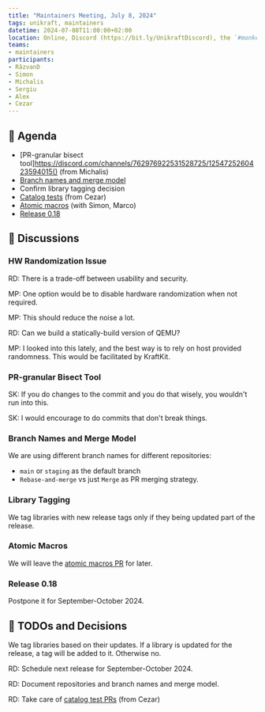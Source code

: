 ```yaml
---
title: "Maintainers Meeting, July 8, 2024"
tags: unikraft, maintainers
datetime: 2024-07-08T11:00:00+02:00
location: Online, Discord (https://bit.ly/UnikraftDiscord), the `#monkey-business` voice channel
teams:
- maintainers
participants:
- RăzvanD
- Simon
- Michalis
- Sergiu
- Alex
- Cezar
---
```


## :dart: Agenda

- [PR-granular bisect tool]https://discord.com/channels/762976922531528725/1254725260423594015() (from Michalis)
- [Branch names and merge model](https://discord.com/channels/762976922531528725/857555406187528212/1254728238459125854)
- Confirm library tagging decision
- [Catalog tests](https://discord.com/channels/762976922531528725/857555406187528212/1228342956289818624) (from Cezar)
- [Atomic macros](https://github.com/unikraft/unikraft/pull/645) (with Simon, Marco)
- [Release 0.18](https://github.com/unikraft/unikraft/milestone/20)

## :closed_book: Discussions

### HW Randomization Issue

RD: There is a trade-off between usability and security.

MP: One option would be to disable hardware randomization when not required.

MP: This should reduce the noise a lot.

RD: Can we build a statically-build version of QEMU?

MP: I looked into this lately, and the best way is to rely on host provided randomness.
This would be facilitated by KraftKit.

### PR-granular Bisect Tool

SK: If you do changes to the commit and you do that wisely, you wouldn't run into this.

SK: I would encourage to do commits that don't break things.

### Branch Names and Merge Model

We are using different branch names for different repositories:

- `main` or `staging` as the default branch
- `Rebase-and-merge` vs just `Merge` as PR merging strategy.

### Library Tagging

We tag libraries with new release tags only if they being updated part of the release.

### Atomic Macros

We will leave the [atomic macros PR](https://github.com/unikraft/unikraft/pull/645) for later.

### Release 0.18

Postpone it for September-October 2024.

## :wrench: TODOs and Decisions

We tag libraries based on their updates.
If a library is updated for the release, a tag will be added to it.
Otherwise no.

RD: Schedule next release for September-October 2024.

RD: Document repositories and branch names and merge model.

RD: Take care of [catalog test PRs](https://discord.com/channels/762976922531528725/857555406187528212/1228342956289818624) (from Cezar)
